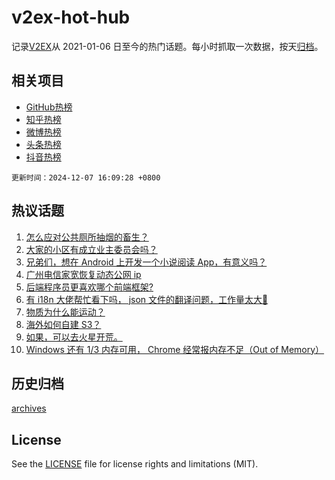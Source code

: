 # v2ex-hot-hub

 记录[V2EX](https://www.v2ex.com/)从 2021-01-06 日至今的热门话题。每小时抓取一次数据，按天[归档](archives)。
 
 ## 相关项目

- [GitHub热榜](https://github.com/it985/github-hot-hub)
- [知乎热榜](https://github.com/it985/zhihu-hot-hub)
- [微博热榜](https://github.com/it985/weibo-hot-hub)
- [头条热榜](https://github.com/it985/toutiao-hot-hub)
- [抖音热榜](https://github.com/it985/douyin-hot-hub)


 `更新时间：2024-12-07 16:09:28 +0800`

## 热议话题

1. [怎么应对公共厕所抽烟的畜生？](https://www.v2ex.com/t/1095576)
1. [大家的小区有成立业主委员会吗？](https://www.v2ex.com/t/1095678)
1. [兄弟们，想在 Android 上开发一个小说阅读 App，有意义吗？](https://www.v2ex.com/t/1095558)
1. [广州电信家宽恢复动态公网 ip](https://www.v2ex.com/t/1095579)
1. [后端程序员更喜欢哪个前端框架?](https://www.v2ex.com/t/1095588)
1. [有 i18n 大佬帮忙看下吗， json 文件的翻译问题，工作量太大🤪](https://www.v2ex.com/t/1095668)
1. [物质为什么能运动？](https://www.v2ex.com/t/1095649)
1. [海外如何自建 S3？](https://www.v2ex.com/t/1095571)
1. [如果，可以去火星开荒。](https://www.v2ex.com/t/1095688)
1. [Windows 还有 1/3 内存可用， Chrome 经常报内存不足（Out of Memory）](https://www.v2ex.com/t/1095559)

## 历史归档

[archives](archives)

## License

See the [LICENSE](LICENSE) file for license rights and limitations (MIT).
